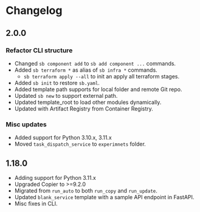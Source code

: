 # Changelog

## 2.0.0

### Refactor CLI structure

- Changed `sb component add` to `sb add component ...` commands.
- Added `sb terraform *` as alias of `sb infra *` commands.
  - `sb terraform apply --all` to init an apply all terraform stages.
- Added `sb init` to restore `sb.yaml`.
- Added template path supports for local folder and remote Git repo.
- Updated `sb new` to support external path.
- Updated template_root to load other modules dynamically.
- Updated with Artifact Registry from Container Registry.

### Misc updates

- Added support for Python 3.10.x, 3.11.x
- Moved `task_dispatch_service` to `experimnets` folder.

## 1.18.0

- Adding support for Python 3.11.x
- Upgraded Copier to >=9.2.0
- Migrated from `run_auto` to both `run_copy` and `run_update`.
- Updated `blank_service` template with a sample API endpoint in FastAPI.
- Misc fixes in CLI.
